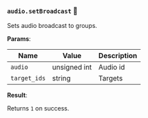 ### `audio.setBroadcast` 🔰

Sets audio broadcast to groups.

**Params**:

|Name|Value|Description|
|--|--|--|
|`audio`|unsigned int|Audio id|
|`target_ids`|string|Targets|

**Result**:

Returns `1` on success.
